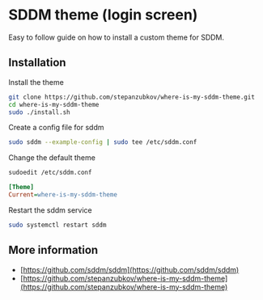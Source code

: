 # SDDM theme (login screen)

Easy to follow guide on how to install a custom theme for SDDM.

## Installation

Install the theme

```bash
git clone https://github.com/stepanzubkov/where-is-my-sddm-theme.git
cd where-is-my-sddm-theme
sudo ./install.sh
```

Create a config file for sddm

```bash
sudo sddm --example-config | sudo tee /etc/sddm.conf
```

Change the default theme

```bash
sudoedit /etc/sddm.conf
```

```ini
[Theme]
Current=where-is-my-sddm-theme
```

Restart the sddm service

```bash
sudo systemctl restart sddm
```

## More information

- [https://github.com/sddm/sddm](https://github.com/sddm/sddm)
- [https://github.com/stepanzubkov/where-is-my-sddm-theme](https://github.com/stepanzubkov/where-is-my-sddm-theme)

